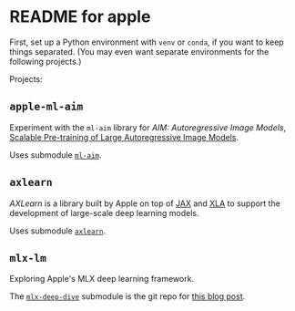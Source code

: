 # README for apple

First, set up a Python environment with `venv` or `conda`, if you want to keep things separated. (You may even want separate environments for the following projects.)

Projects:

## `apple-ml-aim`

Experiment with the `ml-aim` library for _AIM: Autoregressive Image Models_, [Scalable Pre-training of Large Autoregressive Image Models](https://arxiv.org/abs/2401.08541).

Uses submodule [`ml-aim`](https://github.com/apple/ml-aim).

## `axlearn`

_AXLearn_ is a library built by Apple on top of [JAX](https://jax.readthedocs.io/) and [XLA](https://www.tensorflow.org/xla) to support the development of large-scale deep learning models.

Uses submodule [`axlearn`](https://github.com/apple/axlearn).

## `mlx-lm`

Exploring Apple's MLX deep learning framework.

The [`mlx-deep-dive`](https://github.com/apple/mlx-deep-dive) submodule is the git repo for [this blog post](https://towardsdatascience.com/deploying-llms-locally-with-apples-mlx-framework-2b3862049a93).
